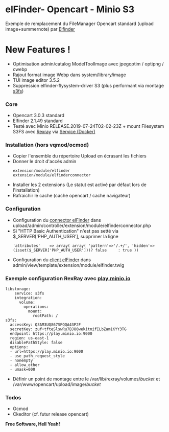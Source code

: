 # elFinder- Opencart - Minio S3 

Exemple de remplacement du FileManager Opencart standard (upload image+summernote) par [Elfinder](https://github.com/Studio-42/elFinder)  

# New Features !

- Optimisation admin/catalog ModelToolImage avec jpegoptim / optipng / cwebp
- Rajout format image Webp dans system/library/image
- TUI image editor 3.5.2
- Suppression elfinder-flysystem-driver S3 (plus performant via montage [s3fs](https://github.com/s3fs-fuse/s3fs-fuse))

### Core

* Opencart 3.0.3 standard 
* Elfinder 2.1.49 standard 
* Testé avec Minio RELEASE.2019-07-24T02-02-23Z + mount Filesystem S3FS avec [Rexray](https://rexray.readthedocs.io/en/stable/) via [Service (Docker)](https://github.com/rexray/rexray#runtime---service-docker)

### Installation (hors vqmod/ocmod)

* Copier l'ensemble du répertoire Upload en écrasant les fichiers 
* Donner le droit d'accès admin 
    ```
    extension/module/elfinder
    extension/module/elfinderconnector
    ```      
* Installer les 2 extensions (Le statut est activé par défaut lors de l'installation)
* Rafraichir le cache (cache opencart / cache navigateur)

### Configuration

+ Configuration du [connector elFinder](https://github.com/Studio-42/elFinder/wiki/Connector-configuration-options) dans upload/admin/controller/extension/module/elfinderconnector.php 
+ Si "HTTP Basic Authentication" n'est pas setté via $_SERVER['PHP_AUTH_USER'], supprimer la ligne
    ```
    'attributes'	=> array( array( 'pattern'=>'/.+/', 'hidden'=>(isset($_SERVER['PHP_AUTH_USER']))? false     : true ))
    ```
+ Configuration du [client elFinder](https://github.com/Studio-42/elFinder/wiki/Client-configuration-options) dans admin/view/template/extension/module/elfinder.twig 
      
### Exemple configuration RexRay avec [play.minio.io](https://play.minio.io:9000/minio/login) 

	libstorage:
		service: s3fs
		integration:
		  volume:
			operations:
			  mount:
				rootPath: /
	s3fs:
	  accessKey: Q3AM3UQ867SPQQA43P2F
	  secretKey: zuf+tfteSlswRu7BJ86wekitnifILbZam1KYY3TG
	  endpoint: https://play.minio.io:9000  
	  region: us-east-1
      disablePathStyle: false 
      options:
      - url=https://play.minio.io:9000
      - use_path_request_style
      - nonempty
      - allow_other  
      - umask=000    

+ Définir un point de montage entre le /var/lib/rexray/volumes/*bucket* et /var/www/opencart/upload/image/*bucket*
      
### Todos

 - Ocmod
 - Ckeditor (cf. futur release opencart)

**Free Software, Hell Yeah!**
